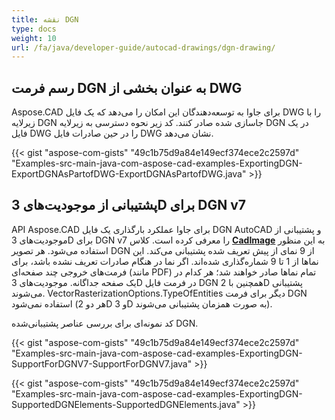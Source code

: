 ```yaml
---
title: نقشه DGN
type: docs
weight: 10
url: /fa/java/developer-guide/autocad-drawings/dgn-drawing/
---
```


## **رسم فرمت DGN به عنوان بخشی از DWG**

Aspose.CAD برای جاوا به توسعه‌دهندگان این امکان را می‌دهد که یک فایل DWG را با زیرلایه DGN جاسازی شده صادر کنند. کد زیر نحوه دسترسی به زیرلایه DGN در یک فایل DWG را در حین صادرات فایل DWG نشان می‌دهد.

{{< gist "aspose-com-gists" "49c1b75d9a84e149ecf374ece2c2597d" "Examples-src-main-java-com-aspose-cad-examples-ExportingDGN-ExportDGNAsPartofDWG-ExportDGNAsPartofDWG.java" >}}

## **پشتیبانی از موجودیت‌های 3D برای DGN v7**

API Aspose.CAD برای جاوا عملکرد بارگذاری یک فایل DGN AutoCAD و پشتیبانی از موجودیت‌های 3D برای DGN v7 را معرفی کرده است. کلاس [**CadImage**](https://reference.aspose.com/cad/java/com.aspose.cad.fileformats.cad/CadImage) به این منظور استفاده می‌شود. هر تصویر DGN از 9 نمای از پیش تعریف شده پشتیبانی می‌کند. این نماها از 1 تا 9 شماره‌گذاری شده‌اند. اگر نما در هنگام صادرات تعریف نشده باشد، برای فرمت‌های خروجی چند صفحه‌ای (مانند PDF) تمام نماها صادر خواهند شد؛ هر کدام در یک صفحه جداگانه. موجودیت‌های 3D در فرمت فایل DGN همچنین با 2D پشتیبانی می‌شوند. 
VectorRasterizationOptions.TypeOfEntities دیگر برای فرمت DGN استفاده نمی‌شود (هر دو 2D و 3D به صورت همزمان پشتیبانی می‌شوند).

کد نمونه‌ای برای بررسی عناصر پشتیبانی‌شده DGN.

{{< gist "aspose-com-gists" "49c1b75d9a84e149ecf374ece2c2597d" "Examples-src-main-java-com-aspose-cad-examples-ExportingDGN-SupportForDGNV7-SupportForDGNV7.java" >}}

{{< gist "aspose-com-gists" "49c1b75d9a84e149ecf374ece2c2597d" "Examples-src-main-java-com-aspose-cad-examples-ExportingDGN-SupportedDGNElements-SupportedDGNElements.java" >}}
